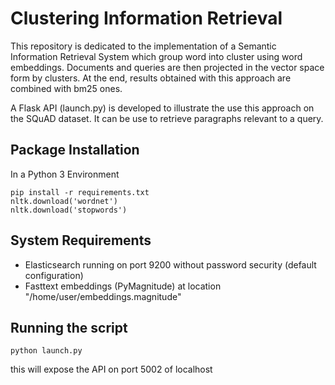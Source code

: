 # Clustering Information Retrieval
This repository is dedicated to the implementation of a Semantic Information Retrieval System which
group word into cluster using word embeddings.
Documents and queries are then projected in the vector space form by clusters.
At the end, results obtained with this approach are combined with bm25 ones.

A Flask API (launch.py) is developed to illustrate the use this approach on the SQuAD dataset.
It can be use to retrieve paragraphs relevant to a query.

## Package Installation 
In a Python 3 Environment
```
pip install -r requirements.txt
nltk.download('wordnet')
nltk.download('stopwords')
```


## System Requirements
- Elasticsearch running on port 9200 without password security (default configuration)
- Fasttext embeddings (PyMagnitude) at location "/home/user/embeddings.magnitude"

## Running the script
```
python launch.py
```
this will expose the API on port 5002 of localhost



